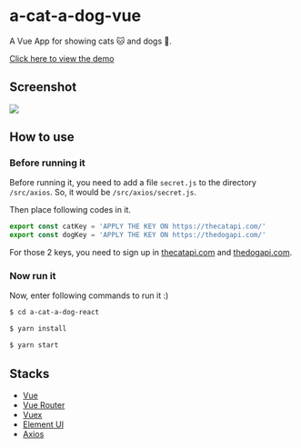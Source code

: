 # a-cat-a-dog-vue

A Vue App for showing cats 🐱 and dogs 🐶.

[Click here to view the demo](https://haixiang6123.github.io/a-cat-a-dog-vue/#/)

## Screenshot

![](https://i.loli.net/2019/04/01/5ca18c5f01b59.png)

## How to use

### Before running it
Before running it, you need to add a file `secret.js` to 
the directory `/src/axios`. So, it would be `/src/axios/secret.js`.

Then place following codes in it.

```typescript
export const catKey = 'APPLY THE KEY ON https://thecatapi.com/'
export const dogKey = 'APPLY THE KEY ON https://thedogapi.com/'
```

For those 2 keys, you need to sign up in [thecatapi.com](https://thecatapi.com/) and [thedogapi.com](https://thedogapi.com/).

### Now run it

Now, enter following commands to run it :)
```bash
$ cd a-cat-a-dog-react

$ yarn install

$ yarn start
```

## Stacks

* [Vue](https://vuejs.org/)
* [Vue Router](https://router.vuejs.org/)
* [Vuex](https://vuex.vuejs.org/)
* [Element UI](http://element.eleme.io/#/en-US)
* [Axios](https://github.com/axios/axios)
